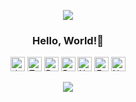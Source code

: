 <p align="center">
  <img src="https://capsule-render.vercel.app/api?type=waving&color=timeGradient&height=120&section=header&animation=twinkling" />
</p>

<h3 align="center">
  Hello, World!👋
</h3>

<p align="center">
  <img src="https://img.shields.io/badge/JavaScript-F7DF1E?style=flat-square&logo=javascript&logoColor=white" alt="JavaScript" height="23" />
  <img src="https://img.shields.io/badge/TypeScript-3178C6?style=flat-square&logo=typescript&logoColor=white" alt="TypeScript" height="23" />
  <img src="https://img.shields.io/badge/React-61DAFB?style=flat-square&logo=react&logoColor=white" alt="React" height="23" />
  <img src="https://img.shields.io/badge/React%20Native-61DAFB?style=flat-square&logo=react&logoColor=white" alt="React Native" height="23" />
  <img src="https://img.shields.io/badge/Node.js-339933?style=flat-square&logo=node.js&logoColor=white" alt="Node.js" height="23" />
  <img src="https://img.shields.io/badge/Express-000000?style=flat-square&logo=express&logoColor=white" alt="Express" height="23" />
  <img src="https://img.shields.io/badge/Nest.js-E0234E?style=flat-square&logo=nestjs&logoColor=white" alt="Nest.js" height="23" /> 
</p>

<p align="center">
  <img src="https://capsule-render.vercel.app/api?type=waving&color=timeGradient&height=120&section=footer&animation=twinkling" />
</p>
